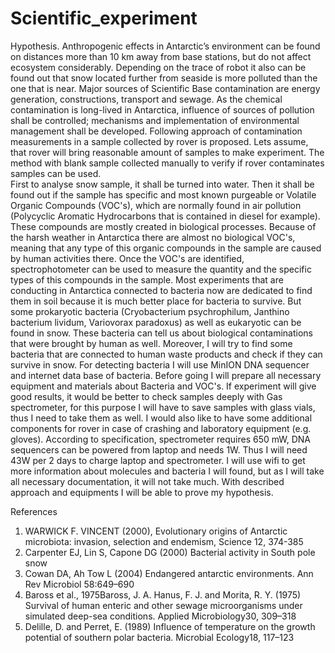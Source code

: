 # Scientific_experiment
   Hypothesis. Anthropogenic effects in Antarctic’s environment can be found on distances more than 10 km away from base stations, but do not affect ecosystem considerably.  Depending on the trace of robot it also can be found out that snow located further from seaside is more polluted than the one that is near.
Major sources of Scientific Base contamination are energy generation, constructions, transport and sewage. As the chemical contamination is long-lived in Antarctica, influence of sources of pollution shall be controlled; mechanisms and implementation of environmental management shall be developed. 
    Following approach of contamination measurements in a sample collected by rover is proposed. Lets assume, that rover will bring reasonable amount of samples to make experiment. The method with blank sample collected manually to verify if rover contaminates samples can be used.  
    First to analyse snow sample, it shall be turned into water. Then it shall be found out if the sample has specific and most known purgeable or Volatile Organic Compounds (VOC's), which are normally found in air pollution (Polycyclic Aromatic Hydrocarbons that is contained in diesel for example). These compounds are mostly created in biological processes. Because of the harsh weather in Antarctica there are almost no biological VOC's, meaning that any type of this organic compounds in the sample are caused by human activities there. Once the VOC's are identified, spectrophotometer can be used to measure the quantity and the specific types of this compounds in the sample.
Most experiments that are conducting in Antarctica connected to bacteria now are dedicated to find them in soil because it is much better place for bacteria to survive. But some prokaryotic bacteria (Cryobacterium psychrophilum, Janthino bacterium lividum, Variovorax paradoxus) as well as eukaryotic can be found in snow. These bacteria can tell us about biological contaminations that were brought by human as well. Moreover, I will try to find some bacteria that are connected to human waste products and check if they can survive in snow. For detecting bacteria I will use MinION DNA sequencer and internet data base of bacteria.
    Before going I will prepare all necessary equipment and materials about Bacteria and VOC's. If experiment will give good results, it would be better to check samples deeply with Gas spectrometer, for this purpose I will have to save samples with glass vials, thus I need to take them as well. I would also like to have some additional components for rover in case of crashing and laboratory equipment (e.g. gloves).
    According to specification, spectrometer requires 650 mW, DNA sequencers can be powered from laptop and needs 1W. Thus I will need 43W per 2 days to charge laptop and spectrometer. I will use wifi to get more information about molecules and bacteria I will found, but as I will take all necessary documentation, it will not take much. 
  With described approach and equipments I will be able to prove my hypothesis. 

References
1.	WARWICK F. VINCENT (2000), Evolutionary origins of Antarctic microbiota: invasion, selection and endemism, Science 12, 374-385
2.	Carpenter EJ, Lin S, Capone DG (2000) Bacterial activity in South pole snow
3.	Cowan DA, Ah Tow L (2004) Endangered antarctic environments. Ann Rev Microbiol 58:649–690
4.	Baross et al., 1975Baross, J. A. Hanus, F. J. and Morita, R. Y. (1975) Survival of human enteric and other sewage microorganisms under simulated deep-sea conditions. Applied Microbiology30, 309–318
5.	Delille, D. and Perret, E. (1989) Influence of temperature on the growth potential of southern polar bacteria. Microbial Ecology18, 117–123




